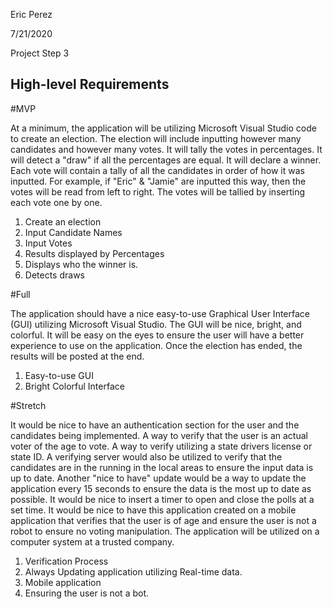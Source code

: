 Eric Perez

7/21/2020

Project Step 3

## High-level Requirements

#MVP

At a minimum, the application will be utilizing Microsoft Visual Studio code to create an election. The election will include inputting however many candidates and however many votes. It will tally the votes in percentages. It will detect a &quot;draw&quot; if all the percentages are equal. It will declare a winner. Each vote will contain a tally of all the candidates in order of how it was inputted. For example, if &quot;Eric&quot; &amp; &quot;Jamie&quot; are inputted this way, then the votes will be read from left to right. The votes will be tallied by inserting each vote one by one.

1. Create an election
2. Input Candidate Names
3. Input Votes
4. Results displayed by Percentages
5. Displays who the winner is.
6. Detects draws

#Full

The application should have a nice easy-to-use Graphical User Interface (GUI) utilizing Microsoft Visual Studio. The GUI will be nice, bright, and colorful. It will be easy on the eyes to ensure the user will have a better experience to use on the application. Once the election has ended, the results will be posted at the end.

1. Easy-to-use GUI
2. Bright Colorful Interface

#Stretch

It would be nice to have an authentication section for the user and the candidates being implemented. A way to verify that the user is an actual voter of the age to vote. A way to verify utilizing a state drivers license or state ID. A verifying server would also be utilized to verify that the candidates are in the running in the local areas to ensure the input data is up to date. Another &quot;nice to have&quot; update would be a way to update the application every 15 seconds to ensure the data is the most up to date as possible. It would be nice to insert a timer to open and close the polls at a set time. It would be nice to have this application created on a mobile application that verifies that the user is of age and ensure the user is not a robot to ensure no voting manipulation. The application will be utilized on a computer system at a trusted company.

1. Verification Process
2. Always Updating application utilizing Real-time data.
3. Mobile application
4. Ensuring the user is not a bot.